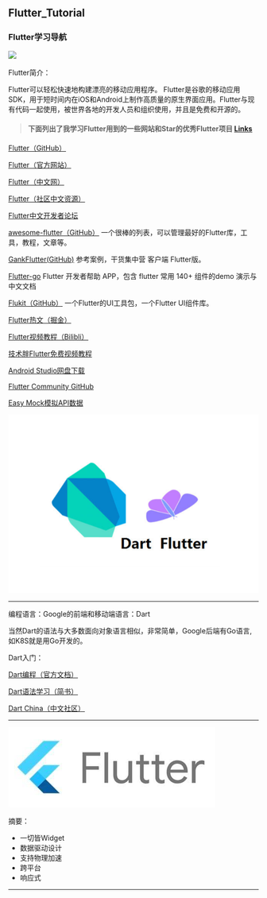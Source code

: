 ## Flutter_Tutorial

### Flutter学习导航

![](https://raw.githubusercontent.com/fluttercommunity/community/resources/banner.png)

Flutter简介：

Flutter可以轻松快速地构建漂亮的移动应用程序。
Flutter是谷歌的移动应用SDK，用于短时间内在iOS和Android上制作高质量的原生界面应用。Flutter与现有代码一起使用，被世界各地的开发人员和组织使用，并且是免费和开源的。



> #### 下面列出了我学习Flutter用到的一些网站和Star的优秀Flutter项目 [Links](https://github.com/ckjbug?language=dart&tab=stars)

[Flutter（GitHub）](https://github.com/flutter/flutter)

[Flutter（官方网站）](https://flutter.io)

[Flutter（中文网）](https://flutterchina.club/)

[Flutter（社区中文资源）](https://flutter-io.cn/)

[Flutter中文开发者论坛](http://flutter-dev.cn/)

[awesome-flutter（GitHub）](https://github.com/Solido/awesome-flutter)   一个很棒的列表，可以管理最好的Flutter库，工具，教程，文章等。

[GankFlutter(GitHub)](https://github.com/ZQ330093887/GankFlutter)  参考案例，干货集中营 客户端 Flutter版。

[Flutter-go](https://github.com/alibaba/flutter-go) Flutter 开发者帮助 APP，包含 flutter 常用 140+ 组件的demo 演示与中文文档

[Flukit（GitHub）](https://github.com/flutterchina/flukit) 一个Flutter的UI工具包，一个Flutter UI组件库。

[Flutter热文（掘金）](https://www.jianshu.com/p/93b222357183)

[Flutter视频教程（Bilibli）](http://space.bilibili.com/29302915/favlist?fid=2994157)


[技术胖Flutter免费视频教程](https://jspang.com)

[Android Studio网盘下载](http://www.android-studio.org/index.php)

[Flutter Community GitHub](https://github.com/fluttercommunity)

[Easy Mock模拟API数据](https://www.easy-mock.com/)


![](https://raw.githubusercontent.com/Blue-Oranges/CnblogApp/master/IMG/dart.png)

------

编程语言：Google的前端和移动端语言：Dart 

当然Dart的语法与大多数面向对象语言相似，非常简单，Google后端有Go语言,如K8S就是用Go开发的。

Dart入门：

[Dart编程（官方文档）](https://www.dartlang.org/)

[Dart语法学习（简书）](https://www.jianshu.com/p/9e5f4c81cc7d)

[Dart China（中文社区）](https://www.dart-china.org/)



------
![](https://raw.githubusercontent.com/Blue-Oranges/CnblogApp/master/IMG/flutter.png)

摘要：

- 一切皆Widget
- 数据驱动设计
- 支持物理加速
- 跨平台
- 响应式

------
